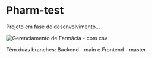 # Pharm-test

Projeto em fase de desenvolvimento...

![Gerenciamento de Farmácia - com csv](https://github.com/user-attachments/assets/cfe4b955-a97b-4609-93ec-b5c37e7515ce)

Têm duas branches: Backend - main e Frontend - master
